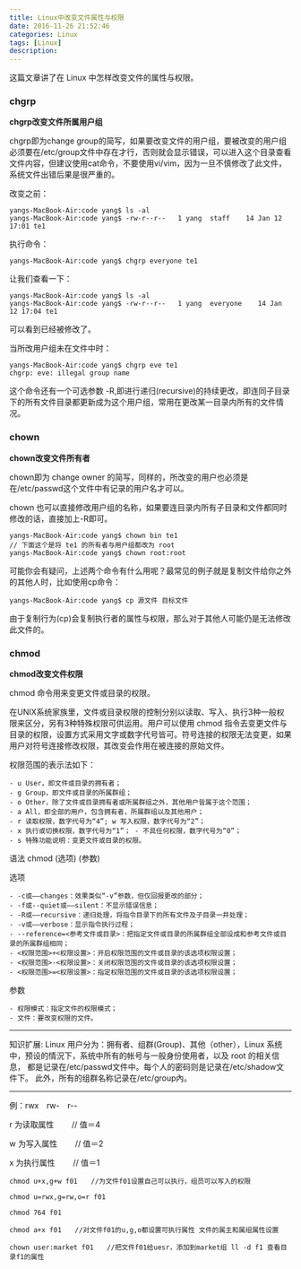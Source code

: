 ```yaml
---
title: Linux中改变文件属性与权限
date: 2016-11-26 21:52:46 
categories: Linux 
tags: [Linux] 
description: 
---
```


这篇文章讲了在 Linux 中怎样改变文件的属性与权限。

<!--more--> 

### chgrp

**chgrp改变文件所属用户组**

chgrp即为change group的简写，如果要改变文件的用户组，要被改变的用户组必须要在/etc/group文件中存在才行，否则就会显示错误，可以进入这个目录查看文件内容，但建议使用cat命令，不要使用vi/vim，因为一旦不慎修改了此文件，系统文件出错后果是很严重的。

改变之前：

```shell
yangs-MacBook-Air:code yang$ ls -al
yangs-MacBook-Air:code yang$ -rw-r--r--   1 yang  staff    14 Jan 12 17:01 te1
```
执行命令：

```shell
yangs-MacBook-Air:code yang$ chgrp everyone te1
```

让我们查看一下：

```shell
yangs-MacBook-Air:code yang$ ls -al
yangs-MacBook-Air:code yang$ -rw-r--r--   1 yang  everyone    14 Jan 12 17:04 te1
```

可以看到已经被修改了。

当所改用户组未在文件中时：

```shell
yangs-MacBook-Air:code yang$ chgrp eve te1
chgrp: eve: illegal group name
```

这个命令还有一个可选参数 -R,即进行递归(recursive)的持续更改，即连同子目录下的所有文件目录都更新成为这个用户组，常用在更改某一目录内所有的文件情况。

### chown

**chown改变文件所有者**

chown即为 change owner 的简写，同样的，所改变的用户也必须是在/etc/passwd这个文件中有记录的用户名才可以。

chown 也可以直接修改用户组的名称，如果要连目录内所有子目录和文件都同时修改的话，直接加上-R即可。

```shell
yangs-MacBook-Air:code yang$ chown bin te1
// 下面这个是将 te1 的所有者与用户组都改为 root
yangs-MacBook-Air:code yang$ chown root:root
```

可能你会有疑问，上述两个命令有什么用呢？最常见的例子就是复制文件给你之外的其他人时，比如使用cp命令：

```shell
yangs-MacBook-Air:code yang$ cp 源文件 目标文件
```

由于复制行为(cp)会复制执行者的属性与权限，那么对于其他人可能仍是无法修改此文件的。

### chmod

**chmod改变文件权限**

chmod 命令用来变更文件或目录的权限。

在UNIX系统家族里，文件或目录权限的控制分别以读取、写入、执行3种一般权限来区分，另有3种特殊权限可供运用。用户可以使用 chmod 指令去变更文件与目录的权限，设置方式采用文字或数字代号皆可。符号连接的权限无法变更，如果用户对符号连接修改权限，其改变会作用在被连接的原始文件。 

权限范围的表示法如下： 

```shell
- u User，即文件或目录的拥有者；
- g Group，即文件或目录的所属群组；
- o Other，除了文件或目录拥有者或所属群组之外，其他用户皆属于这个范围；
- a All，即全部的用户，包含拥有者，所属群组以及其他用户；
- r 读取权限，数字代号为“4”; w 写入权限，数字代号为“2”；
- x 执行或切换权限，数字代号为“1”； - 不具任何权限，数字代号为“0”；
- s 特殊功能说明：变更文件或目录的权限。 
```

语法 chmod (选项) (参数) 

选项 

```shell
- -c或——changes：效果类似“-v”参数，但仅回报更改的部分；
- -f或--quiet或——silent：不显示错误信息；
- -R或——recursive：递归处理，将指令目录下的所有文件及子目录一并处理；
- -v或——verbose：显示指令执行过程；
- --reference=<参考文件或目录>：把指定文件或目录的所属群组全部设成和参考文件或目录的所属群组相同；
- <权限范围>+<权限设置>：开启权限范围的文件或目录的该选项权限设置；
- <权限范围>-<权限设置>：关闭权限范围的文件或目录的该选项权限设置；
- <权限范围>=<权限设置>：指定权限范围的文件或目录的该选项权限设置； 
```
    
参数 

```shell
- 权限模式：指定文件的权限模式； 
- 文件：要改变权限的文件。
``` 

---

知识扩展: Linux 用户分为：拥有者、组群(Group)、其他（other），Linux 系统中，预设的情況下，系统中所有的帐号与一般身份使用者，以及 root 的相关信 息， 都是记录在/etc/passwd文件中。每个人的密码则是记录在/etc/shadow文件下。 此外，所有的组群名称记录在/etc/group內。

---

例：rwx　rw-　r-- 　

r 为读取属性　　  // 值＝4 

w 为写入属性　　 // 值＝2 

x 为执行属性　　  // 值＝1　

```shell
chmod u+x,g+w f01　　//为文件f01设置自己可以执行，组员可以写入的权限 

chmod u=rwx,g=rw,o=r f01

chmod 764 f01

chmod a+x f01　　//对文件f01的u,g,o都设置可执行属性 文件的属主和属组属性设置 

chown user:market f01　　//把文件f01给uesr，添加到market组 ll -d f1 查看目录f1的属性
```
    




